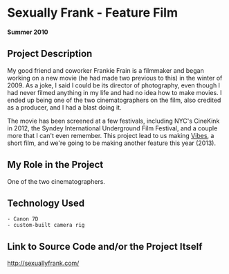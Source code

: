 # Sexually Frank - Feature Film

**Summer 2010**

## Project Description

My good friend and coworker Frankie Frain is a filmmaker and began working on a new movie (he had made two previous to this) in the winter of 2009. As a joke, I said I could be its director of photography, even though I had never filmed anything in my life and had no idea how to make movies. I ended up being one of the two cinematographers on the film, also credited as a producer, and I had a blast doing it.

The movie has been screened at a few festivals, including NYC's CineKink in 2012, the Syndey International Underground Film Festival, and a couple more that I can't even remember. This project lead to us making [Vibes](vibes.md), a short film, and we're going to be making another feature this year (2013).

## My Role in the Project

One of the two cinematographers.

## Technology Used

	- Canon 7D
	- custom-built camera rig

## Link to Source Code and/or the Project Itself

http://sexuallyfrank.com/